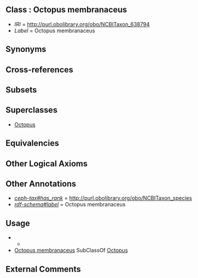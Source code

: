 
## Class : Octopus membranaceus

 * *IRI* = http://purl.obolibrary.org/obo/NCBITaxon_638794
 * *Label* = Octopus membranaceus

## Synonyms


## Cross-references


## Subsets


## Superclasses

 * [Octopus](../../NCBITaxon/43/NCBITaxon_6643.md)

## Equivalencies


## Other Logical Axioms


## Other Annotations

 * *[ceph-tax#has_rank](../../ceph-tax#has/nk/ceph-tax#has_rank.md)* = http://purl.obolibrary.org/obo/NCBITaxon_species
 * *[rdf-schema#label](../../el/rdf-schema#label.md)* = Octopus membranaceus

## Usage

 * -
 * [Octopus membranaceus](../../NCBITaxon/94/NCBITaxon_638794.md) SubClassOf [Octopus](../../NCBITaxon/43/NCBITaxon_6643.md)

## External Comments


